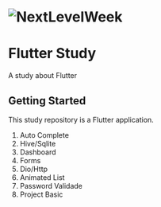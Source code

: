<h1>
  <img alt="NextLevelWeek" title="#NextLevelWeek" src="https://upload.wikimedia.org/wikipedia/commons/1/17/Google-flutter-logo.png" />
</h1>

# Flutter Study
A study about Flutter

## Getting Started

This study repository is a Flutter application.

1. Auto Complete
3. Hive/Sqlite
4. Dashboard
5. Forms
6. Dio/Http
7. Animated List
8. Password Validade
9. Project Basic